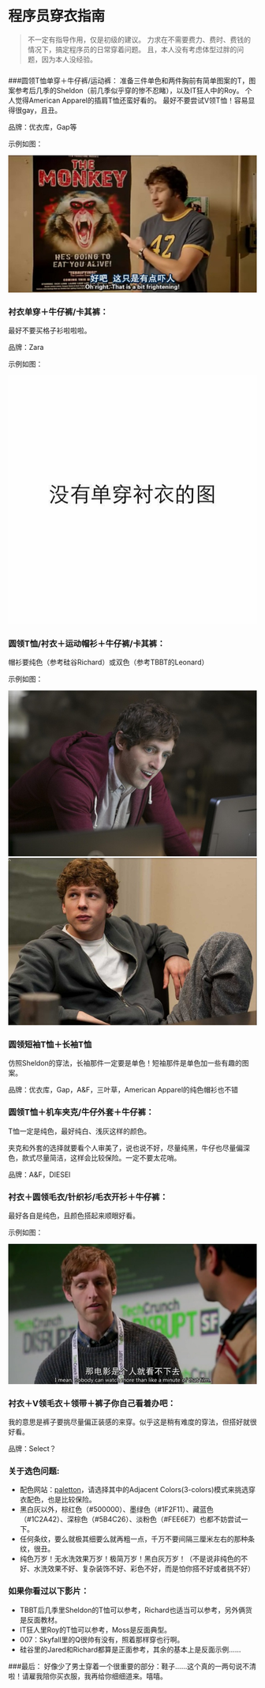 # 程序员穿衣指南
>不一定有指导作用，仅是初级的建议。
>力求在不需要费力、费时、费钱的情况下，搞定程序员的日常穿着问题。
>且，本人没有考虑体型过胖的问题，因为本人没经验。

###  
###圆领T恤单穿＋牛仔裤/运动裤：
准备三件单色和两件胸前有简单图案的T，图案参考后几季的Sheldon（前几季似乎穿的惨不忍睹），以及IT狂人中的Roy。
个人觉得American Apparel的插肩T恤还蛮好看的。
最好不要尝试V领T恤！容易显得很gay，且丑。

品牌：优衣库，Gap等

示例如图：

![image](https://raw.githubusercontent.com/ronneymeow/programmerdresscode/master/example_pics/ch1/23.pic.jpg)

### 衬衣单穿＋牛仔裤/卡其裤：
最好不要买格子衫啦啦啦。

品牌：Zara

示例如图：

![image](https://raw.githubusercontent.com/ronneymeow/programmerdresscode/master/example_pics/ch2/71.pic.jpg)

### 圆领T恤/衬衣＋运动帽衫＋牛仔裤/卡其裤：
帽衫要纯色（参考硅谷Richard）或双色（参考TBBT的Leonard）

示例如图：

![image](https://raw.githubusercontent.com/ronneymeow/programmerdresscode/master/example_pics/ch3/77.pic.jpg)
![image](https://raw.githubusercontent.com/ronneymeow/programmerdresscode/master/example_pics/ch1/21.pic.jpg)


### 圆领短袖T恤＋长袖T恤
仿照Sheldon的穿法，长袖那件一定要是单色！短袖那件是单色加一些有趣的图案。

品牌：优衣库，Gap，A&F，三叶草，American Apparel的纯色帽衫也不错

### 圆领T恤＋机车夹克/牛仔外套＋牛仔裤：
T恤一定是纯色，最好纯白、浅灰这样的颜色。

夹克和外套的选择就要看个人审美了，说也说不好，尽量纯黑，牛仔也尽量偏深色，款式尽量简洁，这样会比较保险。一定不要太花哨。

品牌：A&F，DIESEl

### 衬衣＋圆领毛衣/针织衫/毛衣开衫＋牛仔裤：
最好各自是纯色，且颜色搭起来顺眼好看。

示例如图：

![image](https://raw.githubusercontent.com/ronneymeow/programmerdresscode/master/example_pics/ch1/22.pic.jpg)


### 衬衣＋V领毛衣＋领带＋裤子你自己看着办吧：
我的意思是裤子要挑尽量偏正装感的来穿。似乎这是稍有难度的穿法，但搭好就很好看。

品牌：Select？

### 关于选色问题:

- 配色网站：[paletton]，请选择其中的Adjacent Colors(3-colors)模式来挑选穿衣配色，也是比较保险。
- 黑白灰以外，棕红色（#500000）、墨绿色（#1F2F11）、藏蓝色（#1C2A42）、深棕色（#5B4C26）、淡粉色（#FEE6E7）也都不妨尝试一下。
- 任何条纹，要么就极其细要么就再粗一点，千万不要间隔三厘米左右的那种条纹，很丑。
- 纯色万岁！无水洗效果万岁！极简万岁！黑白灰万岁！（不是说非纯色的不好、水洗效果不好、复杂装饰不好、彩色不好，而是怕你搭不好或者挑不好）


### 如果你看过以下影片：
- TBBT后几季里Sheldon的T恤可以参考，Richard也适当可以参考，另外俩货是反面教材。
- IT狂人里Roy的T恤可以参考，Moss是反面典型。
- 007：Skyfall里的Q很帅有没有，照着那样穿也行啊。
- 硅谷里的Jared和Richard都算是正面参考，其余的基本上是反面示例……


###最后：
好像少了男士穿着一个很重要的部分：鞋子……这个真的一两句说不清啦！请雇我陪你买衣服，我再给你细细道来。嘻嘻。



[paletton]:http://paletton.com/#uid=52A0u0k65r114KK3fvR9tmRdbiY

